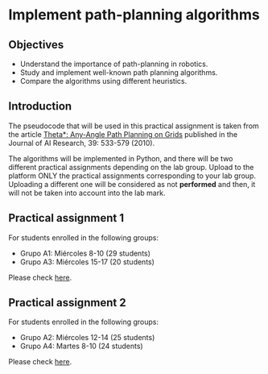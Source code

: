 # Implement path-planning algorithms

## Objectives

* Understand the importance of path-planning in robotics.
* Study and implement well-known path planning algorithms.
* Compare the algorithms using different heuristics.


## Introduction

The pseudocode that will be used in this practical assignment is taken from the article [Theta*: Any-Angle Path Planning on Grids](https://arxiv.org/pdf/1401.3843.pdf) published in the Journal of AI Research, 39: 533-579 (2010). 

The algorithms will be implemented in Python, and there will be two different practical assignments depending on the lab group. Upload to the platform ONLY the practical assignments corresponding to your lab group. Uploading a different one will be considered as not **performed** and then, it will not be taken into account into the lab mark.


## Practical assignment 1 

For students enrolled in the following groups: 

 -  Grupo A1: Miércoles 8-10 (29 students)
 -  Grupo A3: Miércoles 15-17 (20 students)

Please check [here](PRA1.md).

## Practical assignment 2 
For students enrolled in the following groups: 

 -  Grupo A2: Miércoles 12-14 (25 students)
 -  Grupo A4: Martes 8-10 (24 students)

Please check [here](PRA2.md).